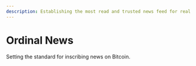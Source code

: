 ```yaml
---
description: Establishing the most read and trusted news feed for real Bitcoiners.
---
```


# Ordinal News

Setting the standard for inscribing news on Bitcoin.
